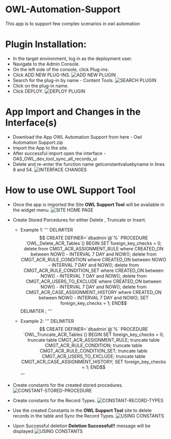 # OWL-Automation-Support
This app is to support few complex scenarios in owl automation

# Plugin Installation:
* In the target environment, log in as the deployment user.
* Navigate to the Admin Console.
* On the left side of the console, click Plug-ins.
* Click ADD NEW PLUG-INS.
![ADD NEW PLUGIN](https://github.com/mukundanramesh/OWL-Automation-Support/blob/main/Images/Add%20New%20Plugins.png)
* Search for the plug-in by name - Content Tools.
![SEARCH PLUGIN](https://github.com/mukundanramesh/OWL-Automation-Support/blob/main/Images/Search%20Plugin.png)
* Click on the plug-in name.
* Click DEPLOY.
![DEPLOY PLUGIN](https://github.com/mukundanramesh/OWL-Automation-Support/blob/main/Images/Deploy%20Plugin.png)


# App Import and Changes in the Interface(s)
* Download the App OWL Automation Support from here - Owl Automation Support.zip
* Import the App to the site.
* After successful import open the interface - OAS_OWL_dev_tool_sync_all_records_ui
* Delete and re-enter the function name getconstantvaluebyname in lines 8 and 54.
![INTERFACE CHANGES](https://github.com/mukundanramesh/OWL-Automation-Support/blob/main/Images/Changes%20in%20Interface.png)

# How to use OWL Support Tool
* Once the app is imported the Site **OWL Support Tool** will be available in the widget menu.
![SITE HOME PAGE](https://github.com/mukundanramesh/OWL-Automation-Support/blob/main/Images/OWL%20Support%20Tool%20-%20Home%20Page.png)
* Create Stored Porcedures for either Delete , Truncate or Insert.
    * Example 1:
        '''
            DELIMITER $$
            CREATE DEFINER=`dbadmin`@`%` PROCEDURE `OWL_Delete_ACR_Tables`()
            BEGIN
            SET foreign_key_checks = 0;
            delete from CMGT_ACR_ASSIGNMENT_RULE where CREATED_ON between NOW() - INTERVAL 7 DAY and NOW();
            delete from CMGT_ACR_RULE_CONDITION where CREATED_ON between NOW() - INTERVAL 7 DAY and NOW();
            delete from CMGT_ACR_RULE_CONDITION_SET where CREATED_ON between NOW() - INTERVAL 7 DAY and NOW();
            delete from CMGT_ACR_USERS_TO_EXCLUDE where CREATED_ON between NOW() - INTERVAL 7 DAY and NOW();
            delete from CMGT_ACR_CASE_ASSIGNMENT_HISTORY where CREATED_ON between NOW() - INTERVAL 7 DAY and NOW();
            SET foreign_key_checks = 1;
            END$$
            DELIMITER ;
        '''

    * Example 2:
        '''
            DELIMITER $$
            CREATE DEFINER=`dbadmin`@`%` PROCEDURE `OWL_Truncate_ACR_Tables`()
            BEGIN
            SET foreign_key_checks = 0;
            truncate table CMGT_ACR_ASSIGNMENT_RULE;
            truncate table CMGT_ACR_RULE_CONDITION;
            truncate table CMGT_ACR_RULE_CONDITION_SET;
            truncate table CMGT_ACR_USERS_TO_EXCLUDE;
            truncate table CMGT_ACR_CASE_ASSIGNMENT_HISTORY;
            SET foreign_key_checks = 1;
            END$$
        '''

* Create constants for the created stored procedures.
![CONSTANT-STORED-PROCEDURE](https://github.com/mukundanramesh/OWL-Automation-Support/blob/main/Images/Constant-Stored%20Procedure.png)
* Create constants for the Record Types.
![CONSTANT-RECORD-TYPES](https://github.com/mukundanramesh/OWL-Automation-Support/blob/main/Images/Constant-Record%20Types.png)
* Use the created Constants in the **OWL Support Tool** site to delete records in the table and Sync the Record Types.
![USING CONSTANTS](https://github.com/mukundanramesh/OWL-Automation-Support/blob/main/Images/Delete%20and%20Sync%20Records.png)
* Upon Successful deletion **Deletion Successful!!** message will be displayed
![USING CONSTANTS](https://github.com/mukundanramesh/OWL-Automation-Support/blob/main/Images/Deletion%20Successful.png)